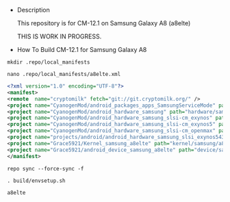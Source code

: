 
* Description

  This repository is for CM-12.1 on Samsung Galaxy A8 (a8elte)

    THIS IS WORK IN PROGRESS.


* How To Build CM-12.1 for Samsung Galaxy A8



`mkdir .repo/local_manifests`

`nano .repo/local_manifests/a8elte.xml`


```xml
<?xml version="1.0" encoding="UTF-8"?>
<manifest>
<remote  name="cryptomilk" fetch="git://git.cryptomilk.org/" />
<project name="CyanogenMod/android_packages_apps_SamsungServiceMode" path="packages/apps/SamsungServiceMode" remote="github" />
<project name="CyanogenMod/android_hardware_samsung" path="hardware/samsung" remote="github" />
<project name="CyanogenMod/android_hardware_samsung_slsi-cm_exynos" path="hardware/samsung_slsi-cm/exynos" />
<project name="CyanogenMod/android_hardware_samsung_slsi-cm_exynos5" path="hardware/samsung_slsi-cm/exynos5" />
<project name="CyanogenMod/android_hardware_samsung_slsi-cm_openmax" path="hardware/samsung_slsi-cm/openmax" />
<project name="projects/android/android_hardware_samsung_slsi_exynos5430" path="hardware/samsung_slsi/exynos5430" remote="cryptomilk" />
<project name="Grace5921/Kernel_samsung_a8elte" path="kernel/samsung/a8elte" remote="github" revision="cm-13.0" />
<project name="Grace5921/android_device_samsung_a8elte" path="device/samsung/a8elte" remote="github" revision="cm-12.1" />
</manifest>
```

`repo sync --force-sync -f `

`. build/envsetup.sh`

`a8elte`
